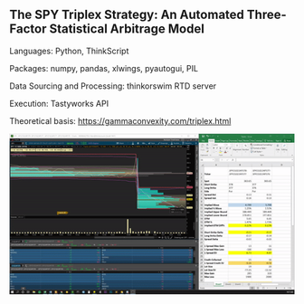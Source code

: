 ## The SPY Triplex Strategy: An Automated Three-Factor Statistical Arbitrage Model

Languages: Python, ThinkScript

Packages: numpy, pandas, xlwings, pyautogui, PIL

Data Sourcing and Processing: thinkorswim RTD server

Execution: Tastyworks API

Theoretical basis: https://gammaconvexity.com/triplex.html

![alt text](https://github.com/GammaConvexity/Triplex/blob/main/realTimeSample.gif?raw=true)
